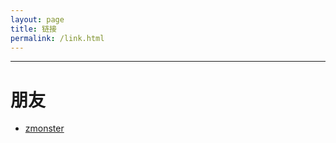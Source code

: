 ```yaml
---
layout: page
title: 链接
permalink: /link.html
---
```


-------


# 朋友

+ [zmonster](https://www.zmonster.me)
<!-- + [lastmayday](http://lastmayday.org/) -->
<!-- + [绿子的指尖簿](http://blog.sina.com.cn/u/2102130980/) -->
<!-- + [CourageJ](http://couragej.github.io/) -->
<!-- + [首长Alvin](http://alvinzhang86.github.io/) -->
<!-- + [Crow's Coffin](http://wlwang41.github.io) -->
<!-- + [Liutos](http://liutos.github.io) -->

<!-- # 机器学习 -->

<!-- + [Pluskid](http://freemind.pluskid.org) -->
<!-- + [tornadomeet](http://www.cnblogs.com/tornadomeet/) -->
<!-- + [52nlp](http://52nlp.cn/) -->
<!-- + [Rachel Zhang](http://blog.csdn.net/abcjennifer) -->

<!-- # Emacser -->

<!-- + [Emacs China](https://emacs-china.org/) -->
<!-- + [MacPlay](https://macplay.github.io/) -->
<!-- + [(power up)](http://kevinjiang.info/) -->
<!-- + [深度识医](https://lengyueyang.github.io/) -->
<!-- + [M-x Chris-An-Emacser](https://chriszheng.science/) -->
<!-- + [rekols](https://blog.rekols.com/) -->

<!-- # 其他 -->

<!-- + [Snake](http://www.snakehacker.me/) -->
